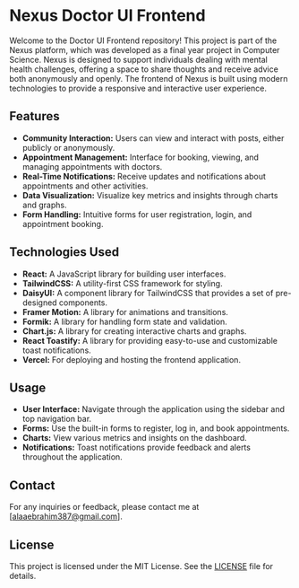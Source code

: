 # Nexus Doctor UI Frontend

Welcome to the Doctor UI Frontend repository! This project is part of the Nexus platform, which was developed as a final year project in Computer Science. Nexus is designed to support individuals dealing with mental health challenges, offering a space to share thoughts and receive advice both anonymously and openly. The frontend of Nexus is built using modern technologies to provide a responsive and interactive user experience.

## Features

- **Community Interaction:** Users can view and interact with posts, either publicly or anonymously.
- **Appointment Management:** Interface for booking, viewing, and managing appointments with doctors.
- **Real-Time Notifications:** Receive updates and notifications about appointments and other activities.
- **Data Visualization:** Visualize key metrics and insights through charts and graphs.
- **Form Handling:** Intuitive forms for user registration, login, and appointment booking.

## Technologies Used

- **React:** A JavaScript library for building user interfaces.
- **TailwindCSS:** A utility-first CSS framework for styling.
- **DaisyUI:** A component library for TailwindCSS that provides a set of pre-designed components.
- **Framer Motion:** A library for animations and transitions.
- **Formik:** A library for handling form state and validation.
- **Chart.js:** A library for creating interactive charts and graphs.
- **React Toastify:** A library for providing easy-to-use and customizable toast notifications.
- **Vercel:** For deploying and hosting the frontend application.

## Usage

- **User Interface:** Navigate through the application using the sidebar and top navigation bar.
- **Forms:** Use the built-in forms to register, log in, and book appointments.
- **Charts:** View various metrics and insights on the dashboard.
- **Notifications:** Toast notifications provide feedback and alerts throughout the application.

## Contact

For any inquiries or feedback, please contact me at [alaaebrahim387@gmail.com].

## License

This project is licensed under the MIT License. See the [LICENSE](LICENSE) file for details.
